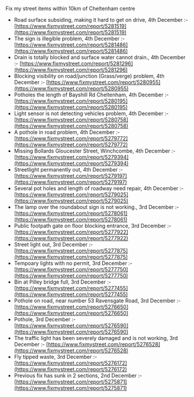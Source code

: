 Fix my street items within 10km of Cheltenham centre

<!-- fix_marker starts -->

- Road surface subsiding, making it hard to get on drive, 4th December :- [https://www.fixmystreet.com/report/5281519](https://www.fixmystreet.com/report/5281519)
- The sign is illegible problem, 4th December :- [https://www.fixmystreet.com/report/5281486](https://www.fixmystreet.com/report/5281486)
- Drain is totally blocked and surface water cannot drain., 4th December :- [https://www.fixmystreet.com/report/5281296](https://www.fixmystreet.com/report/5281296)
- Blocking visibility on road/junction (Grass/verge) problem, 4th December :- [https://www.fixmystreet.com/report/5280955](https://www.fixmystreet.com/report/5280955)
- Potholes the length of Bayshill Rd Cheltenham, 4th December :- [https://www.fixmystreet.com/report/5280195](https://www.fixmystreet.com/report/5280195)
- Light sensor is not detecting vehicles problem, 4th December :- [https://www.fixmystreet.com/report/5280758](https://www.fixmystreet.com/report/5280758)
- A pothole in road problem, 4th December :- [https://www.fixmystreet.com/report/5279772](https://www.fixmystreet.com/report/5279772)
- Missing Bollards Gloucester Street, Winchcombe, 4th December :- [https://www.fixmystreet.com/report/5279394](https://www.fixmystreet.com/report/5279394)
- Streetlight permanently out, 4th December :- [https://www.fixmystreet.com/report/5279197](https://www.fixmystreet.com/report/5279197)
- Several pot holes and length of roadway need repair, 4th December :- [https://www.fixmystreet.com/report/5279025](https://www.fixmystreet.com/report/5279025)
- The lamp over the roundabout sign is not working., 3rd December :- [https://www.fixmystreet.com/report/5278061](https://www.fixmystreet.com/report/5278061)
- Public footpath gate on floor blocking entrance, 3rd December :- [https://www.fixmystreet.com/report/5277922](https://www.fixmystreet.com/report/5277922)
- Street light out, 3rd December :- [https://www.fixmystreet.com/report/5277875](https://www.fixmystreet.com/report/5277875)
- Tempoary lights with no permit, 3rd December :- [https://www.fixmystreet.com/report/5277750](https://www.fixmystreet.com/report/5277750)
- Bin at Pilley bridge full, 3rd December :- [https://www.fixmystreet.com/report/5277455](https://www.fixmystreet.com/report/5277455)
- Pothole on road, near number 53 Ravensgate Road, 3rd December :- [https://www.fixmystreet.com/report/5276650](https://www.fixmystreet.com/report/5276650)
- Pothole, 3rd December :- [https://www.fixmystreet.com/report/5276590](https://www.fixmystreet.com/report/5276590)
- The traffic light has been severely damaged and is not working, 3rd December :- [https://www.fixmystreet.com/report/5276528](https://www.fixmystreet.com/report/5276528)
- Fly tipped waste, 3rd December :- [https://www.fixmystreet.com/report/5276172](https://www.fixmystreet.com/report/5276172)
- Previous fix has sunk in 2 sections, 2nd December :- [https://www.fixmystreet.com/report/5275871](https://www.fixmystreet.com/report/5275871)

<!-- fix_marker ends -->